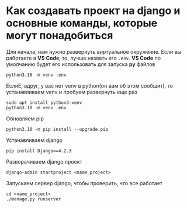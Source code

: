 # Как создавать проект на django и основные команды, которые могут понадобиться


Для начала, нам нужно развернуть виртуальное окружение. Если вы работаете в **VS Code**, то, лучше назвать его `.env`. **VS Code** по умолчанию будет его использовать для запуска **py** файлов
```
python3.10 -m venv .env
```

ЕслиЕ, вдруг, у вас нет venv в python(он вам об этом сообщит), то устанавливаем venv и пробуем развернуть еще раз
```
sudo apt install python3-venv
python3.10 -m venv .env
```

Обновляем pip
```
python3.10 -m pip install --upgrade pip
```

Устанавливаем django
```
pip install Django==4.2.3
```

Разворачиваем django проект
```
django-admin startproject <name_project>
```

Запускаем сервер django, чтобы проверить, что все работает
```
cd <name_project>
./manage.py runserver
```


